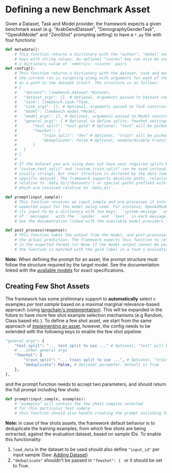 <!---# Defining a new Benchmark Asset ([See Demo](https://youtu.be/j6sA5u7LHYM?feature=shared))-->
# Defining a new Benchmark Asset

Given a Dataset, Task and Model provider, the framework expects a given benchmark asset (e.g. "ArabGendDataset", "DemographyGenderTask", "OpenAIModel" and "ZeroShot" prompting setting) to have a `*.py` file with four functions:

```python
def metadata():
	# This function returns a dictionary with the "author", "model" and "description"
	# keys with string values. An optional "scores" key can also be included with
	# a dictionary value of `<metric>: <score>` pairs
def config():
	# This function returns a dictionary with the dataset, task and model provider
	# the current run is targeting along with arguments for each of these, as well
	# as a path to the dataset itself. The structure is as follows:
	# {
	# 	"dataset": llmebench.dataset.*Dataset,
	# 	"dataset_args": {}, # Optional, arguments passed to Dataset constructor
	# 	"task": llmebench.task.*Task,
	# 	"task_args": {}, # Optional, arguments passed to Task constructor
	# 	"model": llmebench.model.*Model,
	# 	"model_args": {}, # Optional, arguments passed to Model constructor
	# 	"general_args": { # Optional to define splits, fewshot settings
	# 		"test_split": "test-gold" # Optional, "test" will be picked from the dataset automatically if available
	# 		"fewshot": {
	# 			"train_split": "dev" # Optional, "train" will be picked from the dataset automatically if available
	# 			"deduplicate": False # Optional, enable/disable train/test deduplication
	# 		}
	# 	}
	# }
	#
	# If the Dataset you are using does not have your required splits by default,
	# "custom_test_split" and "custom_train_split" can be used instead. These are
	# usually strings, but their structure is dictated by the data loader in a
	# specific dataset. The framework supports absolute paths, relative paths (
	# relative to `data_dir/*Dataset/`) or special paths prefixed with `:data_dir:`,
	# which are resolved relative to `data_dir`.

def prompt(input_sample):
	# This function receives an input_sample and pre-processes it into the
	# expected input for the model being used. For instance, OpenAIModel expects
	# its input to be a dictionary with two keys, ``system_message`` and a list
	# of ``messages`` with the ``sender`` and ``text`` in each message.
	# See the documentation linked with the available model providers for exact specifications

def post_process(response):
	# This function takes the output from the model, and post-processes it to extract
	# the actual prediction. The framework expects this function to return a valied prediction
	# in the expected format (or None if the model output cannot be parsed). The output of
	# the function is matched with the gold label in a task's evaluation function.
```

**Note:** When defining the prompt for an asset, the prompt structure must follow the structure required by the target model. See the documentation linked with the [available models](https://github.com/qcri/LLMeBench/tree/main/llmebench/models) for exact specifications.

## Creating Few Shot Assets
The framework has some preliminary support to **automatically** select `n` examples _per test sample_ based on a maximal marginal relevance-based approach (using [langchain's implementation](https://python.langchain.com/docs/modules/model_io/prompts/example_selectors/mmr)). This will be expanded in the future to have more few shot example selection mechanisms (e.g Random, Class based etc.). To define a few shot asset, we start from the same approach of [implementing an asset](#benchmark-asset), however, the config needs to be extended with the following keys to enable the few shot pipeline:

```python
"general_args": {
    "test_split": "... test split to use ..." # Optional, "test" will be picked from the dataset automatically if available
    # ...other general args
    "fewshot": {
        "train_split": "... train split to use ...", # Optional, "train" will be picked from the dataset automatically if available
        "deduplicate": False, # Optional parameter. Default is True
    },
},
```

and the prompt function needs to accept two parameters, and should return the full prompt including few shots:

```python
def prompt(input_sample, examples):
	# "examples" will contain the few shots samples selected
	# for this particular test sample
	# this function should also handle creating the prompt including few shots
```

**Note:** in case of few shots assets, the framework default behavior is to deduplicate the training examples, from which few shots are being extracted, against the evaluation dataset, based on sample IDs. To enable this functionality:
  1) `load_data` in the dataset to be used should also define `"input_id"` per input sample (See: [Adding Dataset](docs/tutorials/adding_dataset.md))
  2)  `"deduplicate"` shouldn't be passed in `"fewshot": { ` or it should be set to True.
